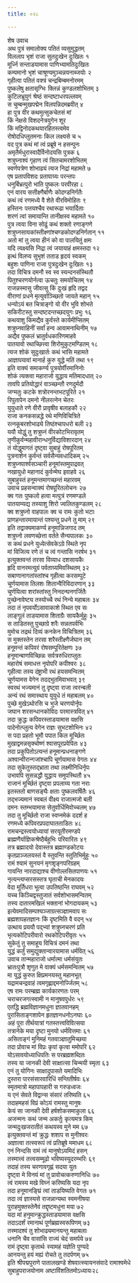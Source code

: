 ```yaml
---
title: ०२८

---
```

शेष उवाच  
अथ पुत्रं समालोक्य पतितं व्यसुमुद्धतम्  
विललाप भृशं राजा सुतदुःखेन दुःखितः १  
मूर्ध्नि सन्ताडयामास पाणिभ्यामतिदुःखितः  
कम्पमानो भृशं चाश्रूण्यमुञ्चन्नयनाब्जयोः २  
गृहीत्वा पतितं वक्त्रं चन्द्रबिम्बमनोरमम्  
पुष्कलेषु क्षतासृग्भिः क्लिन्नं कुण्डलशोभितम् ३  
कुटिलभ्रूयुगं श्रेष्ठं सन्दष्टाधरपल्लवम्  
स चुम्बन्मुखपद्मेन विलपन्निदमब्रवीत् ४  
हा पुत्र वीर कथमुत्सुकचेतसं मां  
किं नेक्षसे विशदनेत्रयुगेन शूर  
किं मद्विनोदकथयारहितस्त्वमेव  
रोषोदधिप्लुतमनाः किल लक्ष्यसे च ५  
वद पुत्र कथं मां त्वं प्रब्रूषे न हसन्पुनः  
अमृतैर्मधुरास्वादैर्विनोदयसि पुत्रक ६  
शत्रुघ्नाश्वं गृहाण त्वं सितचामरशोभितम्  
स्वर्णपत्रेण शोभाढ्यं त्यज निद्रां महामते ७  
एष प्रतापविशदः प्रतापाग्र्यः परन्तपः  
धनुर्बिभ्रत्पुरो भाति पुष्कलः परवीरहा ८  
एनं वारय सत्तीक्ष्णैर्बाणैः कोदण्डनिर्गतैः  
कथं त्वं रणमध्ये वै शेते वीरविमोहितः ९  
हस्तिनः पत्तयश्चैव रथारूढा भयार्दिताः  
शरणं त्वां समायान्ति तानीक्षस्व महामते १०  
पुत्र त्वया विना सोढुं कथं शक्तो रणाङ्गणे  
शत्रुघ्नसायकांस्तीक्ष्णांश्चण्डकोदण्डनिर्गतान् ११  
अतो मां तु त्वया हीनं को वा पालयितुं क्षमः  
यदि त्यक्ष्यसि निद्रा त्वं जयायाहं क्षमस्तदा १२  
इत्थं विलप्य सुभृशं तताड हृदयं स्वकम्  
बहुशः पाणिना राजा पुत्रदुःखेन दुःखितः १३  
तदा विचित्र दमनौ स्व स्व स्यन्दनसंस्थितौ  
पितुश्चरणयोर्नत्वा ऊचतुः समयोचितम् १४  
राजन्नस्मासु जीवत्सु किं दुःखं हृदि तद्वद  
वीराणां प्रधने मृत्युर्वाञ्च्छितो जायते महान् १५  
धन्योऽयं बत चित्राङ्गो यो वीर भुवि शोभते  
सकिरीटस्तु सन्दष्टदन्तच्छदयुगः प्रभुः १६  
कथयाशु किमद्यैव कुर्वस्ते कार्यमीप्सितम्  
शत्रुघ्नवाहिनीं सर्वां हन्व आवामनाथिनीम् १७  
अद्यैव पुष्कलं भ्रातुर्वधकारिणमाहवे  
पातयावो रथाच्छित्त्वा शिरोमुकुटमण्डितम् १८  
त्यज शोकं सुदुःखार्तः कथं भासि महामते  
आज्ञापयावां मानार्ह कुरु युद्धे मतिं तथा १९  
इति वाक्यं समाकर्ण्य पुत्रयोर्वीरमानिनोः  
शोकं त्यक्त्वा महाराजो युद्धाय मतिमादधात् २०  
तावपि प्रतियोद्धारं वाञ्च्छन्तौ रणदुर्मदौ  
जग्मतुः कटके शत्रोरनन्तभटपूरिते २१  
रिपुतापेन दमनो नीलरत्नेन चेतरः  
युयुधाते रणे वीरौ प्रावृषीव बलाहकौ २२  
राजा कनकसन्नद्धे रथे मणिविचित्रिते  
रत्नकूबरशोभाढ्ये तिष्ठंश्चापधरो बली २३  
ययौ योद्धुं तु शत्रुघ्नं वीरकोटभिरावृतम्  
तृणीकुर्वन्महावीरान्धनुर्विद्याविशारदान् २४  
तं योद्धुमागतं दृष्ट्वा सुबाहुं रोषपूरितम्  
पुत्रनाशेन कुर्वन्तं सर्वसैन्यवधादिकम् २५  
शत्रुघ्नपार्श्वसञ्चारी हनूमांस्तमुपाद्रवत्  
नखायुधो महानादं कुर्वन्मेघ इवाहवे २६  
सुबाहुस्तं हनूमन्तमागच्छन्तं महारवम्  
उवाच प्रहसन्वाक्यं रोषपूरितलोचनः २७  
क्व गतः पुष्कलो हत्वा मत्पुत्रं रणमण्डले  
पातयाम्यद्य तस्याशु शिरो ज्वलितकुण्डलम् २८  
क्व शत्रुघ्नो वाहपालः क्व च रामः कुतो भटाः  
प्राणहन्तारमायान्तं पश्यन्तु प्रधने तु माम् २९  
इति तद्वाक्यमाकर्ण्य हनूमान्निजगाद तम्  
शत्रुघ्नो लवणच्छेत्ता वर्तते सैन्यपालकः ३०  
स कथं प्रधने युध्येत्सेवकेऽग्रे स्थिते नृप  
मां विजित्य रणे तं च त्वं गन्तासि नरर्षभ ३१  
इत्युक्तवन्तं तरसा विव्याध दशसायकैः  
हृदि वानरमत्युग्रं पर्वताग्र्यमिवस्थितम् ३२  
सबाणानागतांस्तांश्च गृहीत्वा करसम्पुटे  
चूर्णयामास तिलशः शितान्वैरिविदारणान् ३३  
चूर्णयित्वा शरांस्तांस्तु निनदन्घनगर्जितैः  
पुच्छेनावेष्ट्य तस्योच्चै रथं निन्ये महाबलः ३४  
तदा तं नृपवर्योऽसावाकाशे स्थित एव सः  
लाङ्गूलं ताडयामास शिताग्रैः सायकैर्मुहुः ३५  
स ताडितस्तु पुच्छाग्रे शरैः सन्नतपर्वभिः  
मुमोच तद्रथं दिव्यं कनकेन विचित्रितम् ३६  
स मुक्तस्तेन तरसा शरैस्तीक्ष्णैर्जघान तम्  
हनूमन्तं कपिवरं रोषसम्पूरितेक्षणः ३७  
हनूमान्बाणविच्छिन्नः सर्वत्ररुधिराप्लुतः  
महारोषं समाधत्त नृपोपरि कपीश्वरः ३८  
गृहीत्वा तस्य दंष्ट्राभी रथं हयसमन्वितम्  
चूर्णयामस वेगेन तदद्भुतमिवाभवत् ३९  
स्वरथं भज्यमानं तु दृष्ट्वा राजा त्वरन्बली  
अन्यं रथं समास्थाय युयुधे तं महाबलम् ४०  
पुच्छे मुखेऽथोरसि च भुजे चरणयोर्नृपः  
जघान शरसन्धानकोविदः परमास्त्रवित् ४१  
तदा क्रुद्धः कपिवरस्ताडयामास वक्षसि  
पादेनोत्प्लुत्य वेगेन राज्ञः सुभटशोभिनः ४२  
स पदा प्रहतो भूमौ पपात किल मूर्च्छितः  
मुखाद्वमन्नसृक्चोष्णं श्वासपूरप्रवेपितः ४३  
तदा प्रकुपितोऽत्यन्तं हनूमान्प्रधनाङ्गणे  
अश्वान्वीरान्गजांश्चापि चूर्णयामास वेगतः ४४  
तदा सुकेतुस्तद्भ्राता तथा लक्ष्मीनिधिर्नृपः  
उभावपि सुसन्नद्धौ युद्धाय समुपस्थितौ ४५  
राजानं मूर्च्छितं दृष्ट्वा प्रपलाय्य गता नराः  
इतस्ततो बाणसङ्घैः क्षताः पुष्कलवर्षितैः ४६  
तद्भज्यमानं स्वबलं वीक्ष्य राजात्मजो बली  
दमनः स्तम्भयामास सेतुर्वार्धिमिवोच्चलम् ४७  
तदा तु मूर्च्छितो राजा स्वप्नमेकं ददर्श ह  
रणमध्ये कपिवरप्रपदाघातताडितः ४८  
रामचन्द्रस्त्वयोध्यायां सरयूतीरमण्डपे  
ब्राह्मणैर्याज्ञिकश्रेष्ठैर्बहुभिः परिवारितः ४९  
तत्र ब्रह्मादयो देवास्तत्र ब्रह्माण्डकोटयः  
कृतप्राञ्जलयस्तं वै स्तुवन्ति स्तुतिभिर्मुहुः ५०  
रामं श्यामं सुनयनं मृगशृङ्गपरिग्रहम्  
गायन्ति नारदाद्याश्च वीणोल्लसितपाणयः ५१  
नृत्यन्त्यप्सरसस्तत्र घृताची मेनकादयः  
वेदा मूर्तिधरा भूत्वा उपतिष्ठन्ति राघवम् ५२  
यच्च किञ्चिद्वस्तुजातं सर्वशोभासमन्वितम्  
तस्य दातारमखिलं भक्तानां भोगदायकम् ५३  
इत्येवमादिसम्पश्यञ्जाग्रत्सञ्ज्ञामवाप सः  
ब्रह्मशापहतज्ञानः किं दृष्टमिति वै वदन् ५४  
उत्थाय प्रययौ पद्भ्यां शत्रुघ्नचरणं प्रति  
भृत्यकोटिपरीवारो रथकोटिपरीवृतः ५५  
सुकेतुं तु समाहूय विचित्रं दमनं तथा  
युद्धं कर्तुं समुद्युक्तान्वारयामास धर्मवित् ५६  
उवाच तान्महाराजो धर्मात्मा धर्मसंयुतः  
भ्रातःपुत्रौ शृणुत मे वाक्यं धर्मसमन्वितम् ५७  
मा युद्धं कुरुत क्षिप्रमनयस्तु महानभूत्  
यद्रामचन्द्रवाहं त्वमगृह्णाद्दमनोर्ज्जितम् ५८  
एष रामः परम्ब्रह्म कार्यकारणतः परम्  
चराचरजगत्स्वामी न मानुषवपुर्धरः ५९  
एतद्धि ब्रह्मविज्ञानमधुना ज्ञातवानहम्  
पुरासिताङ्गशापेन हृतज्ञानधनोऽनघाः ६०  
अहं पुरा तीर्थयात्रां गतस्तत्त्वविवित्सया  
तत्रानेके मया दृष्टा मुनयो धर्मवित्तमाः ६१  
असिताङ्गं मुनिमहं गतवाञ्ज्ञातुमिच्छया  
तदा प्रोवाच मां विप्रः कृपां कृत्वा ममोपरि ६२  
योऽसावयोध्याधिपतिः स परब्रह्मशब्दितः  
तस्य या जानकी देवी साक्षात्सा चिन्मयी स्मृता ६३  
एनं तु योगिनः साक्षादुपासते यमादिभिः  
दुस्तरा पारसंसारवारिधिं सन्तितीर्षवः ६४  
स्मृतमात्रो महापापहारी स गरुडध्वजः  
य एनं सेवते विद्वान्स संसारं तरिष्यति ६५  
तदाहमहसं विप्रं कोऽयं रामस्तु मानुषः  
केयं सा जानकी देवी हर्षशोकसमाकुला ६६  
अजन्मनः कथं जन्म अकर्तुः कृत्यमत्र किम्  
जन्मदुःखजरातीतं कथयस्व मुने मम ६७  
इत्युक्तवन्तं मां क्रुद्धः शशाप स मुनीश्वरः  
अज्ञात्वा तत्स्वरूपं त्वं प्रतिब्रूषे ममाधम ६८  
एनं निन्दसि रामं त्वं मानुषोऽयमिदं हसन्  
तस्मात्त्वं तत्त्वसम्मूढो भविष्यस्युदरम्भरिः ६९  
तदाहं तस्य चरणावगृह्णं सदया युतः  
दृष्ट्वा मे विनयं मां तु प्रावोचत्करुणानिधिः ७०  
त्वं रामस्य मखे विघ्नं करिष्यसि यदा नृप  
तदा हनूमानङ्घ्रिं त्वां ताडयिष्यति वेगतः ७१  
तदा त्वं ज्ञास्यसे राजन्नान्यथा स्वमनीषया  
पुराहमुक्तस्तेनैवं तद्दृष्टमधुना मया ७२  
यदा मां हनुमान्क्रुद्धस्ताडयामास वक्षसि  
तदाऽदर्शं रमानाथं पूर्णब्रह्मस्वरूपिणम् ७३  
तस्मादश्वं तु शोभाढ्यमानयन्तु महाबलाः  
धनानि चैव वासांसि राज्यं चेदं समर्पये ७४  
रामं दृष्ट्वा कृतार्थः स्यामहं यज्ञेति पुण्यदे  
आनयन्तु हयं मह्यं रोचते तु तदर्पणम् ७५  
इति श्रीपद्मपुराणे पातालखण्डे शेषवात्स्यायनसंवादे रामाश्वमेधे  
सुबाहुपराजयोनाम अष्टाविंशतितमोऽध्यायः२८